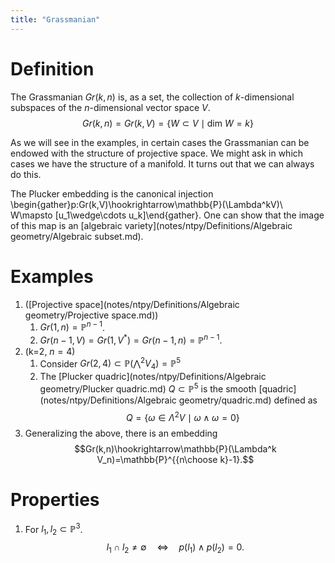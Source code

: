 ```yaml
---
title: "Grassmanian"
---
```


# Definition
The Grassmanian $Gr(k,n)$ is, as a set, the collection of $k$-dimensional subspaces of the $n$-dimensional vector space $V$.
$$Gr(k,n)=Gr(k,V)=\{W\subset V\mid \text{dim }W=k\}$$

As we will see in the examples, in certain cases the Grassmanian can be endowed with the structure of projective space. We might ask in which cases we have the structure of a manifold. It turns out that we can always do this.

The Plucker embedding is the canonical injection \begin{gather}p:Gr(k,V)\hookrightarrow\mathbb{P}(\Lambda^kV)\\ W\mapsto [u_1\wedge\cdots u_k]\end{gather}. One can show that the image of this map is an [algebraic variety](notes/ntpy/Definitions/Algebraic geometry/Algebraic subset.md).

# Examples
1. ([Projective space](notes/ntpy/Definitions/Algebraic geometry/Projective space.md)) 
	1. $Gr(1,n)=\mathbb{P}^{n-1}$.
	2. $Gr(n-1,V)=Gr(1,V^\ast)=Gr(n-1,n)=\mathbb{P}^{n-1}$.
2. (k=2, $n=4$)	
	1. Consider $Gr(2,4)\subset\mathbb{P}(\bigwedge^2 V_4)=\mathbb{P}^5$
	2. The [Plucker quadric](notes/ntpy/Definitions/Algebraic geometry/Plucker quadric.md) $Q\subset\mathbb{P}^5$ is the smooth [quadric](notes/ntpy/Definitions/Algebraic geometry/quadric.md) defined as $$Q=\{\omega\in\Lambda^2V\mid \omega\wedge\omega=0\}$$
3. Generalizing the above, there is an embedding $$Gr(k,n)\hookrightarrow\mathbb{P}(\Lambda^k V_n)=\mathbb{P}^{{n\choose k}-1}.$$

# Properties
1. For $l_1,l_2\subset \mathbb{P}^3$. $$l_1\cap l_2\neq\emptyset\quad\iff\quad p(l_1)\wedge p(l_2)=0.$$